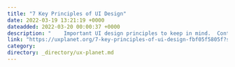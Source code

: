 ```yaml
---
title: "7 Key Principles of UI Design"
date: 2022-03-19 13:21:19 +0000
dateadded: 2022-03-20 00:00:37 +0000
description: "    Important UI design principles to keep in mind.  Continue reading on UX Planet »  "
link: "https://uxplanet.org/7-key-principles-of-ui-design-fbf05f5805f?source=rss----819cc2aaeee0---4"
category:
directory: _directory/ux-planet.md
---
```

